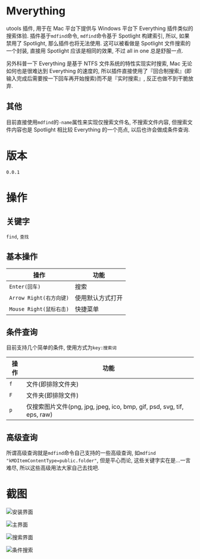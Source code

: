 # Mverything
utools 插件, 用于在 Mac 平台下提供与 Windows 平台下 Everything 插件类似的搜索体验.
插件基于`mdfind`命令, `mdfind`命令基于 Spotlight 构建索引, 所以, 如果禁用了 Spotlight, 那么插件也将无法使用.
这可以被看做是 Spotlight 文件搜索的一个封装, 直接用 Spotlight 应该是相同的效果, 不过 all in one 总是舒服一点.

另外科普一下 Everything 是基于 NTFS 文件系统的特性实现实时搜索, Mac 无论如何也是很难达到 Everything 的速度的, 所以插件直接使用了『回合制搜索』(即输入完成后需要按一下回车再开始搜索)而不是『实时搜索』, 反正也做不到干脆放弃.

## 其他
目前直接使用`mdfind`的`-name`属性来实现仅搜索文件名, 不搜索文件内容, 但搜索文件内容也是 Spotlight 相比较 Everything 的一个亮点, 以后也许会做成条件查询.

# 版本
`0.0.1`

# 操作
## 关键字
`find`, `查找`

## 基本操作
| 操作 | 功能 |
| --- | --- |
| `Enter(回车)` | 搜索 |
| `Arrow Right(右方向键)` | 使用默认方式打开 |
| `Mouse Right(鼠标右击)` | 快捷菜单 |

## 条件查询
目前支持几个简单的条件, 使用方式为`key:搜索词`

| 操作 | 功能 |
| --- | --- |
| `f` | 文件(即排除文件夹) |
| `F` | 文件夹(即排除文件) |
| `p` | 仅搜索图片文件(png, jpg, jpeg, ico, bmp, gif, psd, svg, tif, eps, raw) |

## 高级查询
所谓高级查询就是`mdfind`命令自己支持的一些高级查询, 如`mdfind "kMDItemContentType=public.folder"`, 但是平心而论, 这些关键字实在是...一言难尽, 所以这些高级用法大家自己去找吧.

# 截图

![安装界面](https://user-gold-cdn.xitu.io/2019/8/7/16c6afdcdef7d7b7?w=870&h=666&f=png&s=47037)

![主界面](https://s2.ax1x.com/2019/08/07/e5TFxg.png)

![搜索界面](https://s2.ax1x.com/2019/08/07/e570kq.png)

![条件搜索](https://s2.ax1x.com/2019/08/07/e5O3QK.png)
